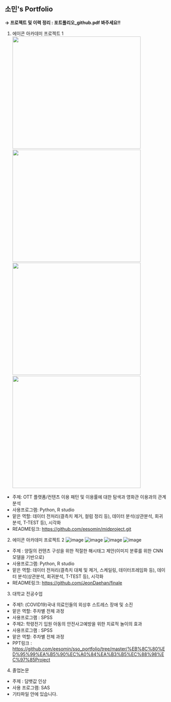 ## 소민's Portfolio



**→ 프로젝트 및 이력 정리 : 포트폴리오_github.pdf 봐주세요!!**

1) 에이콘 아카데미 프로젝트 1   
<img src="https://user-images.githubusercontent.com/37919866/216243879-8b881803-62c5-4f91-a4ec-6440f3af913d.png"  width="400" height="350"/><img src="https://user-images.githubusercontent.com/37919866/216243927-9dc37fe7-ee5a-439f-b8f5-705ef9085c9a.png"  width="400" height="350"/>
<img src="https://user-images.githubusercontent.com/37919866/216243992-b953fb88-1058-44a0-adc5-d365ef541841.png"  width="400" height="350"/><img src="https://user-images.githubusercontent.com/37919866/216244047-69a498b3-f65d-4570-b455-93178e1d13a7.png"  width="400" height="350"/>

- 주제: OTT 플랫폼/컨텐츠 이용 패턴 및 이용률에 대한 탐색과 영화관 이용과의 관계 분석
- 사용프로그램: Python, R studio
- 맡은 역할: 데이터 전처리(결측치 제거, 컬럼 정리 등), 데이터 분석(상관분석, 회귀분석, T-TEST 등), 시각화
- README링크: https://github.com/eesomin/midproject.git



2) 에이콘 아카데미 프로젝트 2
![image](https://user-images.githubusercontent.com/37919866/216243625-f053722a-3b39-48ea-8feb-dc593b79646e.png)
![image](https://user-images.githubusercontent.com/37919866/216243713-718362a5-eca9-4173-82b1-63884100f845.png)
![image](https://user-images.githubusercontent.com/37919866/216243750-33ff8fe0-e302-47ca-8547-d74460e003d8.png)
![image](https://user-images.githubusercontent.com/37919866/216244115-c6f4e48f-ede8-4fc6-961e-4e0a059035ec.png)

- 주제 : 양질의 컨텐츠 구성을 위한 적절한 해시태그 제안(이미지 분류를 위한 CNN 모델을 기반으로)
- 사용프로그램: Python, R studio
- 맡은 역할: 데이터 전처리(결측치 대체 및 제거, 스케일링, 데이터프레임화 등), 데이터 분석(상관분석, 회귀분석, T-TEST 등), 시각화
- README링크: https://github.com/JeonDaehan/finale



3) 대학교 전공수업
- 주제1: (COVID19)국내 의료인들의 외상후 스트레스 장애 및 소진
- 맡은 역할: 주차별 전체 과정
- 사용프로그램 : SPSS
- 주제2: 학령전기 입원 아동의 안전사고예방을 위한 치료적 놀이의 효과
- 사용프로그램 : SPSS
- 맡은 역할: 주차별 전체 과정
- PPT링크 : https://github.com/eesomin/sso_portfolio/tree/master/%EB%8C%80%ED%95%99%EA%B5%90%EC%A0%84%EA%B3%B5%EC%88%98%EC%97%85Project



4) 졸업논문
- 주제 : 담뱃값 인상
- 사용 프로그램: SAS
- 기타파일 안에 있습니다.
